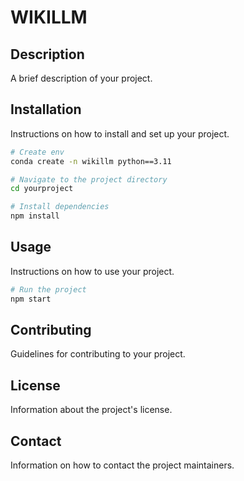 # WIKILLM

## Description
A brief description of your project.

## Installation
Instructions on how to install and set up your project.

```bash
# Create env
conda create -n wikillm python==3.11

# Navigate to the project directory
cd yourproject

# Install dependencies
npm install
```

## Usage
Instructions on how to use your project.

```bash
# Run the project
npm start
```

## Contributing
Guidelines for contributing to your project.

## License
Information about the project's license.

## Contact
Information on how to contact the project maintainers.
